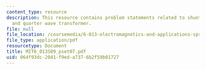 ```yaml
---
content_type: resource
description: This resource contains problem statements related to shunting, impedance,
  and quarter wave transformer.
file: null
file_location: /coursemedia/6-013-electromagnetics-and-applications-spring-2009/064f93dc2041f9eda7376b2f59b01727_MIT6_013S09_pset07.pdf
file_type: application/pdf
resourcetype: Document
title: MIT6_013S09_pset07.pdf
uid: 064f93dc-2041-f9ed-a737-6b2f59b01727
---
```

